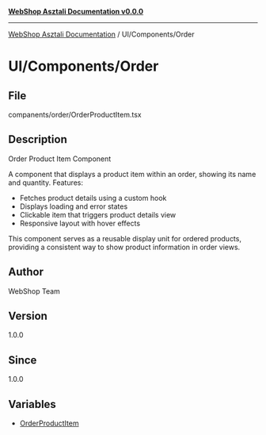 [**WebShop Asztali Documentation v0.0.0**](../../../README.md)

***

[WebShop Asztali Documentation](../../../modules.md) / UI/Components/Order

# UI/Components/Order

## File

companents/order/OrderProductItem.tsx

## Description

Order Product Item Component

A component that displays a product item within an order, showing its name and quantity.
Features:
- Fetches product details using a custom hook
- Displays loading and error states
- Clickable item that triggers product details view
- Responsive layout with hover effects

This component serves as a reusable display unit for ordered products,
providing a consistent way to show product information in order views.

## Author

WebShop Team

## Version

1.0.0

## Since

1.0.0

## Variables

- [OrderProductItem](variables/OrderProductItem.md)
